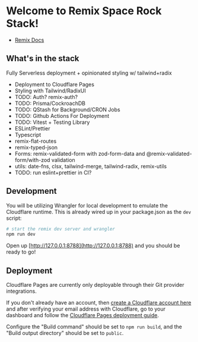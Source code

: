 # Welcome to Remix Space Rock Stack!

- [Remix Docs](https://remix.run/docs)

## What's in the stack

Fully Serverless deployment + opinionated styling w/ tailwind+radix

- Deployment to Cloudflare Pages
- Styling with Tailwind/RadixUI
- TODO: Auth? remix-auth?
- TODO: Prisma/CockroachDB
- TODO: QStash for Background/CRON Jobs
- TODO: Github Actions For Deployment
- TODO: Vitest + Testing Library
- ESLint/Prettier
- Typescript
- remix-flat-routes
- remix-typed-json
- Forms: remix-validated-form with zod-form-data and @remix-validated-form/with-zod validation
- utils: date-fns, clsx, tailwind-merge, tailwind-radix, remix-utils
- TODO: run eslint+prettier in CI?

## Development

You will be utilizing Wrangler for local development to emulate the Cloudflare runtime. This is already wired up in your package.json as the `dev` script:

```sh
# start the remix dev server and wrangler
npm run dev
```

Open up [http://127.0.0.1:8788](http://127.0.0.1:8788) and you should be ready to go!

## Deployment

Cloudflare Pages are currently only deployable through their Git provider integrations.

If you don't already have an account, then [create a Cloudflare account here](https://dash.cloudflare.com/sign-up/pages) and after verifying your email address with Cloudflare, go to your dashboard and follow the [Cloudflare Pages deployment guide](https://developers.cloudflare.com/pages/framework-guides/deploy-anything).

Configure the "Build command" should be set to `npm run build`, and the "Build output directory" should be set to `public`.
